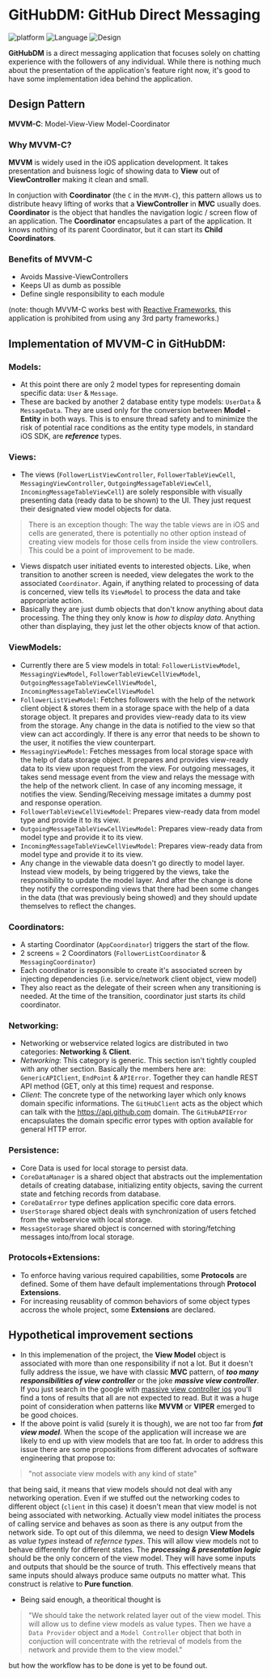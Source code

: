 GitHubDM: GitHub Direct Messaging
========

![platform](https://img.shields.io/badge/platform-iOS-0b96b5.svg)  ![Language](https://img.shields.io/badge/language-Swift%205-orange.svg)  ![Design](https://img.shields.io/badge/design-MVVM%20C-purple.svg)

**GitHubDM** is a direct messaging application that focuses solely on chatting experience with the followers of any individual. While there is nothing much about the presentation of the application's feature right now, it's good to have some implementation idea behind the application. 

## Design Pattern
**MVVM-C**: Model-View-View Model-Coordinator

### Why MVVM-C?
**MVVM** is widely used in the iOS application development. It takes presentation and buisness logic of showing data to **View** out of **ViewController** making it clean and small. 

In conjuction with **Coordinator** (the `C` in the `MVVM-C`), this pattern allows us to distribute heavy lifting of works that a **ViewController** in **MVC** usually does. **Coordinator** is the object that handles the navigation logic / screen flow of an application. The **Coordinator** encapsulates a part of the application. It knows nothing of its parent Coordinator, but it can start its **Child Coordinators**.

### Benefits of MVVM-C
* Avoids Massive-ViewControllers
* Keeps UI as dumb as possible
* Define single responsibility to each module

(note: though MVVM-C works best with [Reactive Frameworks](https://github.com/ReactiveX), this application is prohibited from using any 3rd party frameworks.)

## Implementation of MVVM-C in GitHubDM: 

### Models:
* At this point there are only 2 model types for representing domain specific data: `User` & `Message`. 
* These are backed by another 2 database entity type models: `UserData` & `MessageData`. They are used only for the conversion between **Model - Entity** in both ways. This is to ensure thread safety and to minimize the risk of potential race conditions as the entity type models, in standard iOS SDK, are _**reference**_ types.

### Views: 
* The views (`FollowerListViewController`, `FollowerTableViewCell`, `MessagingViewController`, `OutgoingMessageTableViewCell`, `IncomingMessageTableViewCell`) are solely responsible with visually presenting data (ready data to be shown) to the UI. They just request their designated view model objects for data. 

>There is an exception though: The way the table views are in iOS and cells are generated, there is potentially no other option instead of creating view models for those cells from inside the view controllers. This could be a point of improvement to be made. 

* Views dispatch user initiated events to interested objects. Like, when transition to another screen is needed, view delegates the work to the associated `Coordinator`. Again, if anything related to processing of data is concerned, view tells its `ViewModel` to process the data and take appropriate action. 
* Basically they are just dumb objects that don't know anything about data processing. The thing they only know is _how to display data_. Anything other than displaying, they just let the other objects know of that action. 

### ViewModels:
* Currently there are 5 view models in total: `FollowerListViewModel`, `MessagingViewModel`, `FollowerTableViewCellViewModel`, `OutgoingMessageTableViewCellViewModel`, `IncomingMessageTableViewCellViewModel`
* `FollowerListViewModel`: Fetches followers with the help of the network client object & stores them in a storage space with the help of a data storage object. It prepares and provides view-ready data to its view from the storage. Any change in the data is notified to the view so that view can act accordingly. If there is any error that needs to be shown to the user, it notifies the view counterpart. 
* `MessagingViewModel`: Fetches messages from local storage space with the help of data storage object. It prepares and provides view-ready data to its view upon request from the view. For outgoing messages, it takes send message event from the view and relays the message with the help of the network client. In case of any incoming message, it notifies the view. Sending/Receiving message imitates a dummy post and response operation.
* `FollowerTableViewCellViewModel`: Prepares view-ready data from model type and provide it to its view. 
* `OutgoingMessageTableViewCellViewModel`: Prepares view-ready data from model type and provide it to its view. 
* `IncomingMessageTableViewCellViewModel`: Prepares view-ready data from model type and provide it to its view. 
* Any change in the viewable data doesn't go directly to model layer. Instead view models, by being triggered by the views, take the responsibility to update the model layer. And after the change is done they notify the corresponding views that there had been some changes in the data (that was previously being showed) and they should update themselves to reflect the changes.

### Coordinators:
* A starting Coordinator (`AppCoordinator`) triggers the start of the flow. 
* 2 screens = 2 Coordinators (`FollowerListCoordinator` & `MessagingCoordinator`)
* Each coordinator is responsible to create it's associated screen by injecting dependencies (i.e. service/network client object, view model)
* They also react as the delegate of their screen when any transitioning is needed. At the time of the transition, coordinator just starts its child coordinator.

### Networking: 
* Networking or webservice related logics are distributed in two categories: **Networking** & **Client**. 
* _Networking_: This category is generic. This section isn't tightly coupled with any other section. Basically the members here are: `GenericAPIClient`, `EndPoint` & `APIError`. Together they can handle REST API method (GET, only at this time) request and response. 
* _Client_: The concrete type of the networking layer which only knows domain specific informations. The `GitHubClient` acts as the object which can talk with the https://api.github.com domain. The `GitHubAPIError` encapsulates the domain specific error types with option available for general HTTP error. 

### Persistence:
* Core Data is used for local storage to persist data. 
* `CoreDataManager` is a shared object that abstracts out the implementation details of creating database, initializing entity objects, saving the current state and fetching records from database. 
* `CoreDataError` type defines application specific core data errors. 
* `UserStorage` shared object deals with synchronization of users fetched from the webservice with local storage. 
* `MessageStorage` shared object is concerned with storing/fetching messages into/from local storage. 

### Protocols+Extensions: 
* To enforce having various required capabilities, some **Protocols** are defined. Some of them have default implementations through **Protocol Extensions**. 
* For increasing reusablity of common behaviors of some object types accross the whole project, some **Extensions** are declared. 

## Hypothetical improvement sections

* In this implemenation of the project, the **View Model** object is associated with more than one responsibility if not a lot. But it doesn't fully address the issue, we have with classic **MVC** pattern, of ___too many responsibilities of view controller___ or the joke ___massive view controller___. If you just search in the google with [massive view controller ios](https://www.google.com/search?client=safari&sxsrf=ACYBGNQMW3TryTl-bLXOOvTzwYTu-uy9GQ:1568799522292&source=hp&ei=IvuBXbnXD5Lt9QP4qYq4Cw&q=massive+view+controller+ios&oq=&gs_l=psy-ab.1.0.35i362i39l10.0.0..3315...0.0..0.97.97.1......0......gws-wiz.....10.KqSdFeNOkQY) you'll find a tons of results that all are not expected to read. But it was a huge point of consideration when patterns like **MVVM** or **VIPER** emerged to be good choices. 
* If the above point is valid (surely it is though), we are not too far from ___fat view model___. When the scope of the application will increase we are likely to end up with view models that are too fat. In order to address this issue there are some propositions from different advocates of software engineering that propose to: 

> "not associate view models with any kind of state"

that being said, it means that view models should not deal with any networking operation. Even if we stuffed out the networking codes to different object (`client` in this case) it doesn't mean that view model is not being associated with networking. Actually view model initiates the process of calling service and behaves as soon as there is any output from the network side. To opt out of this dilemma, we need to design **View Models** as _value types_ instead of _refernce types_. This will allow view models not to behave differently for different states. The ***processing & presentation logic*** should be the only concern of the view model. They will have some inputs and outputs that should be the source of truth. This effectively means that same inputs should always produce same outputs no matter what. This construct is relative to **Pure function**. 
* Being said enough, a theoritical thought is 

>"We should take the network related layer out of the view model. This will allow us to define view models as value types. Then we have a `Data Provider` object and a `Model Controller` object that both in conjuction will concentrate with the retrieval of models from the network and provide them to the view model."

but how the workflow has to be done is yet to be found out.
